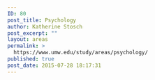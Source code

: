 ```yaml
---
ID: 80
post_title: Psychology
author: Katherine Stosch
post_excerpt: ""
layout: areas
permalink: >
  https://www.umw.edu/study/areas/psychology/
published: true
post_date: 2015-07-28 18:17:31
---
```


<!-- Types Custom Fields: -->

<!-- End Types Custom Fields -->